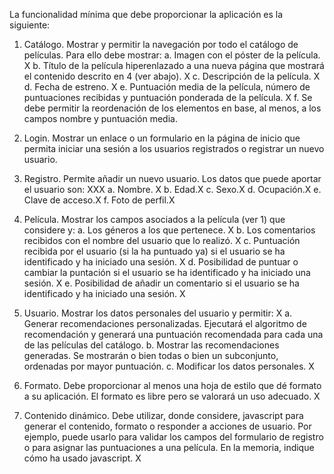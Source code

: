 La funcionalidad mínima que debe proporcionar la aplicación es la siguiente:

1. Catálogo. Mostrar y permitir la navegación por todo el catálogo de películas. Para ello debe mostrar:
    a. Imagen con el póster de la película. X
    b. Título de la película hiperenlazado a una nueva página que mostrará el contenido descrito en 4
       (ver abajo). X
    c. Descripción de la película. X
    d. Fecha de estreno. X
    e. Puntuación media de la película, número de puntuaciones recibidas y puntuación ponderada de la
       película. X
    f. Se debe permitir la reordenación de los elementos en base, al menos, a los campos nombre y
       puntuación media.

2. Login. Mostrar un enlace o un formulario en la página de inicio que permita iniciar una sesión a los usuarios
   registrados o registrar un nuevo usuario.

3. Registro. Permite añadir un nuevo usuario. Los datos que puede aportar el usuario son: XXX
    a. Nombre. X
    b. Edad.X
    c. Sexo.X
    d. Ocupación.X
    e. Clave de acceso.X
    f. Foto de perfil.X

4. Película. Mostrar los campos asociados a la película (ver 1) que considere y:
    a. Los géneros a los que pertenece. X
    b. Los comentarios recibidos con el nombre del usuario que lo realizó. X
    c. Puntuación recibida por el usuario (si la ha puntuado ya) si el usuario se ha identificado y ha
       iniciado una sesión. X
    d. Posibilidad de puntuar o cambiar la puntación si el usuario se ha identificado y ha iniciado una
       sesión. X
    e. Posibilidad de añadir un comentario si el usuario se ha identificado y ha iniciado una sesión. X

5. Usuario. Mostrar los datos personales del usuario y permitir: X
    a. Generar recomendaciones personalizadas. Ejecutará el algoritmo de recomendación y generará una
       puntuación recomendada para cada una de las películas del catálogo.
    b. Mostrar las recomendaciones generadas. Se mostrarán o bien todas o bien un subconjunto,
       ordenadas por mayor puntuación.
    c. Modificar los datos personales. X

6. Formato. Debe proporcionar al menos una hoja de estilo que dé formato a su aplicación. El formato es libre
   pero se valorará un uso adecuado. X

7. Contenido dinámico. Debe utilizar, donde considere, javascript para generar el contenido, formato o
   responder a acciones de usuario. Por ejemplo, puede usarlo para validar los campos del formulario de registro
   o para asignar las puntuaciones a una película. En la memoria, indique cómo ha usado javascript. X
